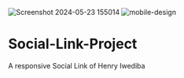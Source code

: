![Screenshot 2024-05-23 155014](https://github.com/iwedibah/Social-Link-Project/assets/106238234/ae79f25a-b3eb-45e0-b2d7-920c672e4959)
![mobile-design](https://github.com/iwedibah/Social-Link-Project/assets/106238234/04ae6b93-7913-4aec-8e10-5cffdf71894f)
# Social-Link-Project
A responsive Social Link of Henry Iwediba

